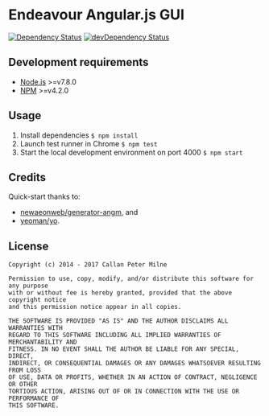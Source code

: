 # Endeavour Angular.js GUI

[![Dependency Status](https://david-dm.org/endeavour-app/angular-gui/status.svg)](https://david-dm.org/endeavour-app/angular-gui)
[![devDependency Status](https://david-dm.org/endeavour-app/angular-gui/dev-status.svg)](https://david-dm.org/endeavour-app/angular-gui#info=devDependencies)

## Development requirements

- [Node.js](https://github.com/nodejs/node) >=v7.8.0
- [NPM](https://github.com/npm/npm) >=v4.2.0

## Usage

1. Install dependencies
`$ npm install`
2. Launch test runner in Chrome
`$ npm test`
3. Start the local development environment on port 4000
`$ npm start`

## Credits

Quick-start thanks to:
- [newaeonweb/generator-angm](https://github.com/newaeonweb/generator-angm), and
- [yeoman/yo](https://github.com/yeoman/yo).

## License

```
Copyright (c) 2014 - 2017 Callan Peter Milne

Permission to use, copy, modify, and/or distribute this software for any purpose
with or without fee is hereby granted, provided that the above copyright notice
and this permission notice appear in all copies.

THE SOFTWARE IS PROVIDED "AS IS" AND THE AUTHOR DISCLAIMS ALL WARRANTIES WITH
REGARD TO THIS SOFTWARE INCLUDING ALL IMPLIED WARRANTIES OF MERCHANTABILITY AND
FITNESS. IN NO EVENT SHALL THE AUTHOR BE LIABLE FOR ANY SPECIAL, DIRECT,
INDIRECT, OR CONSEQUENTIAL DAMAGES OR ANY DAMAGES WHATSOEVER RESULTING FROM LOSS
OF USE, DATA OR PROFITS, WHETHER IN AN ACTION OF CONTRACT, NEGLIGENCE OR OTHER
TORTIOUS ACTION, ARISING OUT OF OR IN CONNECTION WITH THE USE OR PERFORMANCE OF
THIS SOFTWARE.
```
